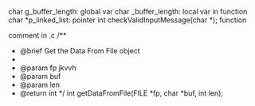 char g_buffer_length: global var
char _buffer_length: local var in function
char *p_linked_list: pointer 
int checkValidInputMessage(char *);  function



comment in .c
/**
 * @brief Get the Data From File object
 * 
 * @param fp jkvvh
 * @param buf 
 * @param len 
 * @return int 
 */
int getDataFromFile(FILE *fp, char *buf, int len);